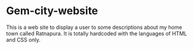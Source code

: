 # Gem-city-website
This is a web site to display a user to some descriptions about my home town called Ratnapura. It is totally hardcoded with the languages of HTML and CSS only.
